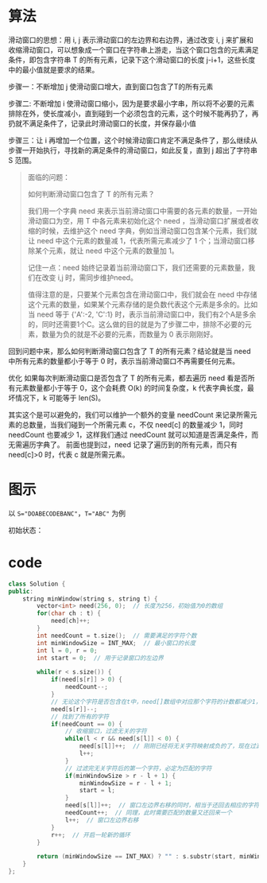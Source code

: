 # 算法

滑动窗口的思想：用 i, j 表示滑动窗口的左边界和右边界，通过改变 i, j 来扩展和收缩滑动窗口，可以想象成一个窗口在字符串上游走，当这个窗口包含的元素满足条件，即包含字符串 T 的所有元素，记录下这个滑动窗口的长度 j-i+1，这些长度中的最小值就是要求的结果。

步骤一：不断增加 j 使滑动窗口增大，直到窗口包含了T的所有元素

步骤二: 不断增加 i 使滑动窗口缩小，因为是要求最小字串，所以将不必要的元素排除在外，使长度减小，直到碰到一个必须包含的元素，这个时候不能再扔了，再扔就不满足条件了，记录此时滑动窗口的长度，并保存最小值

步骤三：让 i 再增加一个位置，这个时候滑动窗口肯定不满足条件了，那么继续从步骤一开始执行，寻找新的满足条件的滑动窗口，如此反复，直到 j 超出了字符串 S 范围。

> 面临的问题：
>
> 如何判断滑动窗口包含了 T 的所有元素？
>
> 我们用一个字典 need 来表示当前滑动窗口中需要的各元素的数量，一开始滑动窗口为空，用 T 中各元素来初始化这个 need ，当滑动窗口扩展或者收缩的时候，去维护这个 need 字典，例如当滑动窗口包含某个元素，我们就让 need 中这个元素的数量减 1，代表所需元素减少了 1 个；当滑动窗口移除某个元素，就让 need 中这个元素的数量加 1。
>
> 记住一点：need 始终记录着当前滑动窗口下，我们还需要的元素数量，我们在改变 i,j 时，需同步维护need。
>
> 值得注意的是，只要某个元素包含在滑动窗口中，我们就会在 need 中存储这个元素的数量，如果某个元素存储的是负数代表这个元素是多余的。比如当 need 等于 {'A':-2, 'C':1} 时，表示当前滑动窗口中，我们有2个A是多余的，同时还需要1个C。这么做的目的就是为了步骤二中，排除不必要的元素，数量为负的就是不必要的元素，而数量为 0 表示刚刚好。

回到问题中来，那么如何判断滑动窗口包含了 T 的所有元素？结论就是当 need 中所有元素的数量都小于等于 0 时，表示当前滑动窗口不再需要任何元素。

优化
如果每次判断滑动窗口是否包含了 T 的所有元素，都去遍历 need 看是否所有元素数量都小于等于 0，这个会耗费 O(k) 的时间复杂度，k 代表字典长度，最坏情况下，k 可能等于 len(S)。

其实这个是可以避免的，我们可以维护一个额外的变量 needCount 来记录所需元素的总数量，当我们碰到一个所需元素 c，不仅 need[c] 的数量减少 1，同时 needCount 也要减少 1，这样我们通过 needCount 就可以知道是否满足条件，而无需遍历字典了。
前面也提到过，need 记录了遍历到的所有元素，而只有 need[c]>0 时，代表 c 就是所需元素。

# 图示

以 `S="DOABECODEBANC"`，`T="ABC"` 为例

初始状态：



# code

```cpp
class Solution {
public:
    string minWindow(string s, string t) {
        vector<int> need(256, 0);  // 长度为256，初始值为0的数组
        for(char ch : t) {
            need[ch]++;
        }
        int needCount = t.size();  // 需要满足的字符个数
        int minWindowSize = INT_MAX;  // 最小窗口的长度
        int l = 0, r = 0;
        int start = 0;  // 用于记录窗口的左边界

        while(r < s.size()) {
            if(need[s[r]] > 0) {
                needCount--;
            }
            // 无论这个字符是否包含在t中，need[]数组中对应那个字符的计数都减少1，利用正负区分这个字符匹配的，还是失配的
            need[s[r]]--;
            // 找到了所有的字符
            if(needCount == 0) {
                // 收缩窗口，过滤无关的字符
                while(l < r && need[s[l]] < 0) {
                    need[s[l]]++;  // 刚刚已经将无关字符映射成负的了，现在过滤后，相当于又还回来
                    l++;
                }
                // 过滤完无关字符后的第一个字符，必定为匹配的字符
                if(minWindowSize > r - l + 1) {
                    minWindowSize = r - l + 1;
                    start = l;
                }
                need[s[l]]++;  // 窗口左边界右移的同时，相当于还回去相应的字符
                needCount++;  // 同理，此时需要匹配的数量又还回来一个
                l++;  // 窗口左边界右移
            }
            r++;  // 开启一轮新的循环
        }

        return (minWindowSize == INT_MAX) ? "" : s.substr(start, minWindowSize);
    }
};

```



